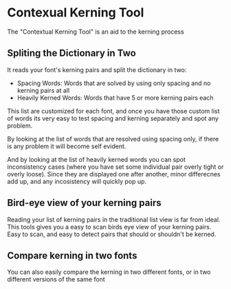 # Contexual Kerning Tool

The "Contextual Kerning Tool" is an aid to the kerning process

## Spliting the Dictionary in Two

It reads your font's kerning pairs and split the dictionary in two:
* Spacing Words: Words that are solved by using only spacing and no kerning pairs at all
* Heavily Kerned Words: Words that have 5 or more kerning pairs each

This list are customized for each font, and once you have those custom list of words its very easy to test spacing and kerning separately and spot any problem.

By looking at the list of words that are resolved using spacing only, if there is any problem it will become self evident.

And by looking at the list of heavily kerned words you can spot inconsistency cases (where you have set some individual pair overly tight or overly loose). Since they are displayed one after another, minor differecnes add up, and any incosistency will quickly pop up.

## Bird-eye view of your kerning pairs

Reading your list of kerning pairs in the traditional list view is far from ideal. This tools gives you a easy to scan birds eye view of your kerning pairs. Easy to scan, and easy to detect pairs that should or shouldn't be kerned.

## Compare kerning in two fonts

You can also easily compare the kerning in two different fonts, or in two different versions of the same font